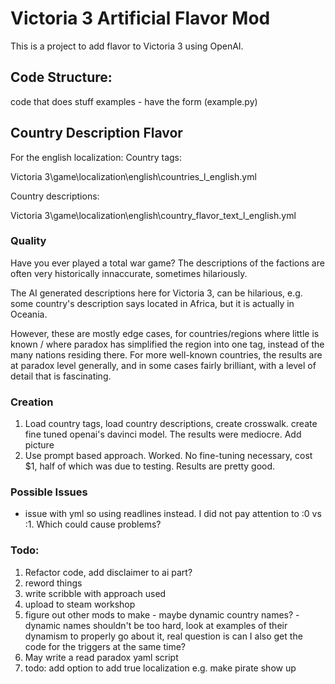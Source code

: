 # Victoria 3 Artificial Flavor Mod

This is a project to add flavor to Victoria 3 using OpenAI.

## Code Structure:
code that does stuff
examples - have the form (example.py)

## Country Description Flavor
For the english localization:
Country tags:

Victoria 3\game\localization\english\countries_l_english.yml

Country descriptions:

Victoria 3\game\localization\english\country_flavor_text_l_english.yml

### Quality
Have you ever played a total war game? The descriptions of the factions are often very historically innaccurate, sometimes hilariously.

The AI generated descriptions here for Victoria 3, can be hilarious, e.g. some country's description says located in Africa, but it is actually in Oceania.

However, these are mostly edge cases, for countries/regions where little is known / where paradox has simplified the region into one tag, instead of the many nations
residing there. For more well-known countries, the results are at paradox level generally, and in some cases fairly brilliant, with a level of detail that is fascinating.


### Creation 
1. Load country tags, load country descriptions, create crosswalk. create fine tuned openai's davinci model. The results were mediocre. Add picture
2. Use prompt based approach. Worked. No fine-tuning necessary, cost $1, half of which was due to testing. Results are pretty good.

### Possible Issues
* issue with yml so using readlines instead. I did not pay attention to :0 vs :1. Which could cause problems?


### Todo:
1. Refactor code, add disclaimer to ai part?
2. reword things
3. write scribble with approach used
4. upload to steam workshop
5. figure out other mods to make - maybe dynamic country names? - dynamic names shouldn't be too hard, look at examples of their dynamism to properly go about it,
real question is can I also get the code for the triggers at the same time?
6. May write a read paradox yaml script
7. todo: add option to add true localization e.g. make pirate show up